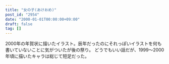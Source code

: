 ```yaml
---
title: "女の子(あけおめ)"
post_id: "2954"
date: "2000-01-01T00:00:00+09:00"
draft: false
tag: []
---
```



2000年の年賀状に描いたイラスト。辰年だったのにそれっぽいイラストを何も書いていないことに気がついたが後の祭り。 どうでもいい話だが、1999～2000年頃に描いたキャラは総じて短足だった。
